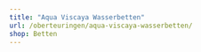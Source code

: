 ```yaml
---
title: "Aqua Viscaya Wasserbetten"
url: /oberteuringen/aqua-viscaya-wasserbetten/
shop: Betten
---
```

